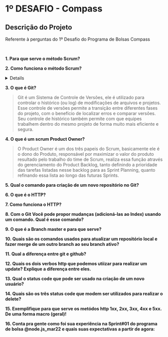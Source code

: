 # 1º DESAFIO - Compass

## Descrição do Projeto
<p align="justify"> Referente à perguntas do 1º Desafio do Programa de Bolsas Compass </p><br>

**1. Para que serve o método Scrum?**

**2. Como funciona o método Scrum?**
<details><blockquote>
O Scrum necessita de sua base estrutural para seu funcionamento. Para que ele seja realizado, é necessário uma equipe em que cada um assumirá um papel igualmente importante para o andamento do projeto, sendo os papeis: O Product Owner, Scrum Master e Time de Desenvolvimento. Com uma equipe bem definida ocorre o planejamento da Sprint, incluindo o seu tempo de duração (Que pode variar entre 2 até 4 semanas por Sprint), e é definida a prioridade e a divisão das tarefas, ou seja, o Sprint Backlog (Tendo como base o Product Backlog). A Sprint é o período onde o time de desenvolvimento trabalha para cumprir as tarefas designadas durante o Planning. Diariamente ocorre a Daily Scrum, uma reunião de 15 mins de duração que tem como propósito a melhoria contínua do time, repassando o andamento da tarefa, o planejamento pro próximo dia de trabalho e os impedimentos (se houverem) que estejam retardando o andamento da tarefa. Ao final da Sprint é realizada a Sprint Review, reunião esta que tem uma duração em média de 1h por semana de Sprint, nesta review há a presença de toda a equipe e do cliente e é apresentado os resultados da Sprint, das tarefas realizadas e, se os critérios foram atingidos, nesta reunião busca-se o feedback do Cliente e de preferência do usuário final também, por isso é interessante a presença deste na reunião. E por fim, ocorre o último item do ciclo, a Sprint Retrospective, que tem basicamente o objetivo de reunir a equipe para conversar sobre o quê ocorreu bem na Sprint anterior e o quê pode ser melhorado para a próxima Sprint, seguindo o fundamento de Melhoria Contínua do Scrum. Com isso, o ciclo se reinicia afim de planejar os objetivos da próxima Sprint.</blockquote> </details>

**3. O que é Git?**
<blockquote>Git é um Sistema de Controle de Versões, ele é utilizado para controlar o histórico (ou log) de modificações de arquivos e projetos. Esse controle de versões permite a transição entre diferentes fases do projeto, com o benefício de localizar erros e comparar versões. Seu controle de histórico também permite com que equipes trabalhem dentro do mesmo projeto de forma muito mais eficiente e segura.</blockquote>

**4. O que é um scrum Product Owner?**
<blockquote>O Product Owner é um dos três papeis do Scrum, basicamente ele é o dono do Produto, responsável por maximizar o valor do produto resultado pelo trabalho do time de Scrum, realiza essa função através do gerenciamento do Product Backlog, tanto definindo a prioridade das tarefas listadas nesse backlog para as Sprint Planning, quanto refinando essa lista ao longo das futuras Sprints.</blockquote>

**5. Qual o comando para criação de um novo repositório no Git?** 

**6. O que é o HTTP?**

**7. Como funciona o HTTP?**

**8. Com o Git Você pode propor mudanças (adicioná-las ao Index) usando um comando. Qual é esse comando?**

**9. O que é a Branch master e para que serve?** 

**10. Quais são os comandos usados para atualizar um repositório local e fazer merge de um outro branch ao seu branch ativo?**

**11. Qual a diferença entre git e github?**

**12. Quais os dois verbos http que podemos utiizar para realizar um update? Explique a diferença entre eles.**

**13. Qual o status code que pode ser usado na criação de um novo usuário?**

**14. Quais são os três status code que modem ser utilizados para realizar o delete?**

**15. Exemplifique para que serve os metódos http 1xx, 2xx, 3xx, 4xx e 5xx. De uma forma macro (geral)!**

**16. Conta pra gente como foi sua experiência na Sprint#01 do programa de bolsa @node.js_mar22 e quais suas expectativas a partir de agora:** 
